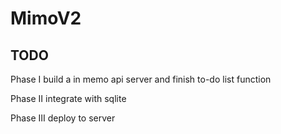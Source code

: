# MimoV2

## TODO
Phase I
build a in memo api server and finish to-do list function

Phase II
integrate with sqlite

Phase III
deploy to server